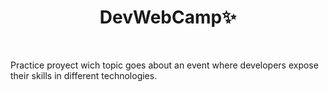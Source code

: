 <h1 align="center">DevWebCamp✨</h1>
<br>
<p>Practice proyect wich topic goes about an event where developers expose their skills in different technologies.</p>
